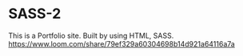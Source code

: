 # SASS-2
This is a Portfolio site. Built by using HTML, SASS. 
https://www.loom.com/share/79ef329a60304698b14d921a64116a7a
